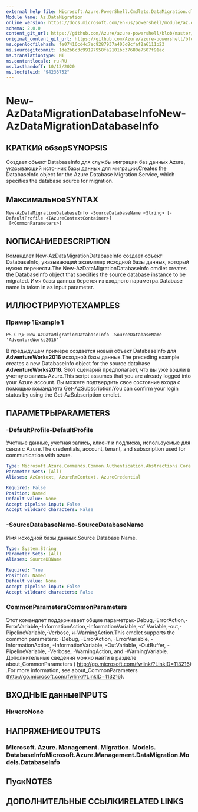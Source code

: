 ```yaml
---
external help file: Microsoft.Azure.PowerShell.Cmdlets.DataMigration.dll-Help.xml
Module Name: Az.DataMigration
online version: https://docs.microsoft.com/en-us/powershell/module/az.datamigration/New-AzDataMigrationDatabaseInfo
schema: 2.0.0
content_git_url: https://github.com/Azure/azure-powershell/blob/master/src/DataMigration/DataMigration/help/New-AzDataMigrationDatabaseInfo.md
original_content_git_url: https://github.com/Azure/azure-powershell/blob/master/src/DataMigration/DataMigration/help/New-AzDataMigrationDatabaseInfo.md
ms.openlocfilehash: fe07416cd4c7ec9287937a405d8cfaf2a6111b23
ms.sourcegitcommit: 1de2b6c3c99197958fa2101bc37680e7507f91ac
ms.translationtype: MT
ms.contentlocale: ru-RU
ms.lasthandoff: 10/13/2020
ms.locfileid: "94236752"
---
```

# <span data-ttu-id="d32f3-101">New-AzDataMigrationDatabaseInfo</span><span class="sxs-lookup"><span data-stu-id="d32f3-101">New-AzDataMigrationDatabaseInfo</span></span>

## <span data-ttu-id="d32f3-102">КРАТКИй обзор</span><span class="sxs-lookup"><span data-stu-id="d32f3-102">SYNOPSIS</span></span>
<span data-ttu-id="d32f3-103">Создает объект DatabaseInfo для службы миграции баз данных Azure, указывающий источник базы данных для миграции.</span><span class="sxs-lookup"><span data-stu-id="d32f3-103">Creates the DatabaseInfo object for the Azure Database Migration Service, which specifies the database source for migration.</span></span>

## <span data-ttu-id="d32f3-104">Максимальное</span><span class="sxs-lookup"><span data-stu-id="d32f3-104">SYNTAX</span></span>

```
New-AzDataMigrationDatabaseInfo -SourceDatabaseName <String> [-DefaultProfile <IAzureContextContainer>]
 [<CommonParameters>]
```

## <span data-ttu-id="d32f3-105">NОПИСАНИЕ</span><span class="sxs-lookup"><span data-stu-id="d32f3-105">DESCRIPTION</span></span>
<span data-ttu-id="d32f3-106">Командлет New-AzDataMigrationDatabaseInfo создает объект DatabaseInfo, указывающий экземпляр исходной базы данных, который нужно перенести.</span><span class="sxs-lookup"><span data-stu-id="d32f3-106">The New-AzDataMigrationDatabaseInfo cmdlet creates the DatabaseInfo object that specifies the source database instance to be migrated.</span></span> <span data-ttu-id="d32f3-107">Имя базы данных берется из входного параметра.</span><span class="sxs-lookup"><span data-stu-id="d32f3-107">Database name is taken in as input parameter.</span></span>

## <span data-ttu-id="d32f3-108">ИЛЛЮСТРИРУЮТ</span><span class="sxs-lookup"><span data-stu-id="d32f3-108">EXAMPLES</span></span>

### <span data-ttu-id="d32f3-109">Пример 1</span><span class="sxs-lookup"><span data-stu-id="d32f3-109">Example 1</span></span>
```
PS C:\> New-AzDataMigrationDatabaseInfo -SourceDatabaseName 'AdventureWorks2016'
```

<span data-ttu-id="d32f3-110">В предыдущем примере создается новый объект DatabaseInfo для **AdventureWorks2016** исходной базы данных.</span><span class="sxs-lookup"><span data-stu-id="d32f3-110">The preceding example creates a new DatabaseInfo object for the source database **AdventureWorks2016**.</span></span>
<span data-ttu-id="d32f3-111">Этот сценарий предполагает, что вы уже вошли в учетную запись Azure.</span><span class="sxs-lookup"><span data-stu-id="d32f3-111">This script assumes that you are already logged into your Azure account.</span></span> <span data-ttu-id="d32f3-112">Вы можете подтвердить свое состояние входа с помощью командлета Get-AzSubscription.</span><span class="sxs-lookup"><span data-stu-id="d32f3-112">You can confirm your login status by using the Get-AzSubscription cmdlet.</span></span>

## <span data-ttu-id="d32f3-113">ПАРАМЕТРЫ</span><span class="sxs-lookup"><span data-stu-id="d32f3-113">PARAMETERS</span></span>

### <span data-ttu-id="d32f3-114">-DefaultProfile</span><span class="sxs-lookup"><span data-stu-id="d32f3-114">-DefaultProfile</span></span>
<span data-ttu-id="d32f3-115">Учетные данные, учетная запись, клиент и подписка, используемые для связи с Azure.</span><span class="sxs-lookup"><span data-stu-id="d32f3-115">The credentials, account, tenant, and subscription used for communication with azure.</span></span>

```yaml
Type: Microsoft.Azure.Commands.Common.Authentication.Abstractions.Core.IAzureContextContainer
Parameter Sets: (All)
Aliases: AzContext, AzureRmContext, AzureCredential

Required: False
Position: Named
Default value: None
Accept pipeline input: False
Accept wildcard characters: False
```

### <span data-ttu-id="d32f3-116">-SourceDatabaseName</span><span class="sxs-lookup"><span data-stu-id="d32f3-116">-SourceDatabaseName</span></span>
<span data-ttu-id="d32f3-117">Имя исходной базы данных.</span><span class="sxs-lookup"><span data-stu-id="d32f3-117">Source Database Name.</span></span>

```yaml
Type: System.String
Parameter Sets: (All)
Aliases: SourceDBName

Required: True
Position: Named
Default value: None
Accept pipeline input: False
Accept wildcard characters: False
```

### <span data-ttu-id="d32f3-118">CommonParameters</span><span class="sxs-lookup"><span data-stu-id="d32f3-118">CommonParameters</span></span>
<span data-ttu-id="d32f3-119">Этот командлет поддерживает общие параметры:-Debug,-ErrorAction,-ErrorVariable,-InformationAction,-InformationVariable,-of Variable,-out,-PipelineVariable,-Verbose, и-WarningAction.</span><span class="sxs-lookup"><span data-stu-id="d32f3-119">This cmdlet supports the common parameters: -Debug, -ErrorAction, -ErrorVariable, -InformationAction, -InformationVariable, -OutVariable, -OutBuffer, -PipelineVariable, -Verbose, -WarningAction, and -WarningVariable.</span></span> <span data-ttu-id="d32f3-120">Дополнительные сведения можно найти в разделе about_CommonParameters ( http://go.microsoft.com/fwlink/?LinkID=113216) .</span><span class="sxs-lookup"><span data-stu-id="d32f3-120">For more information, see about_CommonParameters (http://go.microsoft.com/fwlink/?LinkID=113216).</span></span>

## <span data-ttu-id="d32f3-121">ВХОДНЫЕ данные</span><span class="sxs-lookup"><span data-stu-id="d32f3-121">INPUTS</span></span>

### <span data-ttu-id="d32f3-122">Ничего</span><span class="sxs-lookup"><span data-stu-id="d32f3-122">None</span></span>

## <span data-ttu-id="d32f3-123">НАПРЯЖЕНИЕ</span><span class="sxs-lookup"><span data-stu-id="d32f3-123">OUTPUTS</span></span>

### <span data-ttu-id="d32f3-124">Microsoft. Azure. Management. Migration. Models. DatabaseInfo</span><span class="sxs-lookup"><span data-stu-id="d32f3-124">Microsoft.Azure.Management.DataMigration.Models.DatabaseInfo</span></span>

## <span data-ttu-id="d32f3-125">Пуск</span><span class="sxs-lookup"><span data-stu-id="d32f3-125">NOTES</span></span>

## <span data-ttu-id="d32f3-126">ДОПОЛНИТЕЛЬНЫЕ ССЫЛКИ</span><span class="sxs-lookup"><span data-stu-id="d32f3-126">RELATED LINKS</span></span>
